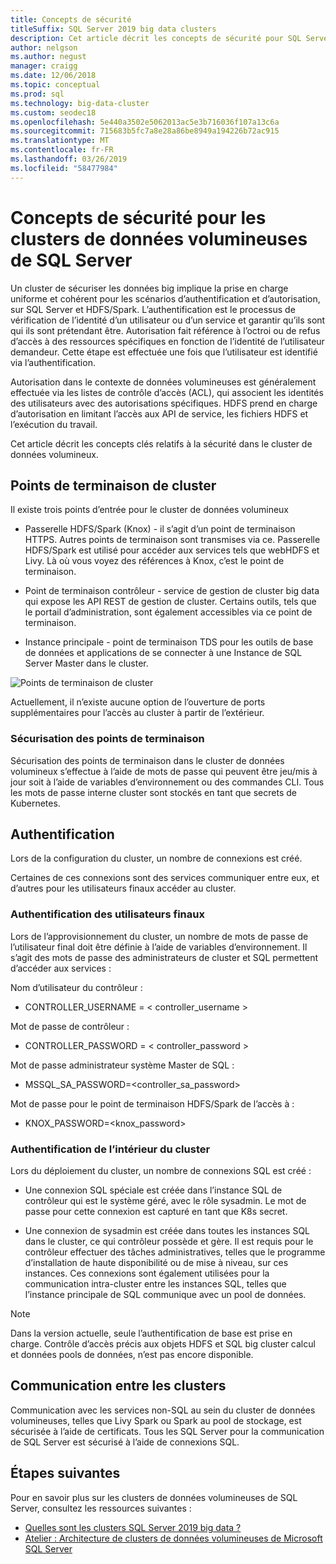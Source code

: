 ```yaml
---
title: Concepts de sécurité
titleSuffix: SQL Server 2019 big data clusters
description: Cet article décrit les concepts de sécurité pour SQL Server 2019 cluster de données volumineux (version préliminaire). Cela inclut les décrivant les points de terminaison de cluster et l’authentification du cluster.
author: nelgson
ms.author: negust
manager: craigg
ms.date: 12/06/2018
ms.topic: conceptual
ms.prod: sql
ms.technology: big-data-cluster
ms.custom: seodec18
ms.openlocfilehash: 5e440a3502e5062013ac5e3b716036f107a13c6a
ms.sourcegitcommit: 715683b5fc7a8e28a86be8949a194226b72ac915
ms.translationtype: MT
ms.contentlocale: fr-FR
ms.lasthandoff: 03/26/2019
ms.locfileid: "58477984"
---
```

# <a name="security-concepts-for-sql-server-big-data-clusters"></a>Concepts de sécurité pour les clusters de données volumineuses de SQL Server

Un cluster de sécuriser les données big implique la prise en charge uniforme et cohérent pour les scénarios d’authentification et d’autorisation, sur SQL Server et HDFS/Spark. L’authentification est le processus de vérification de l’identité d’un utilisateur ou d’un service et garantir qu’ils sont qui ils sont prétendant être. Autorisation fait référence à l’octroi ou de refus d’accès à des ressources spécifiques en fonction de l’identité de l’utilisateur demandeur. Cette étape est effectuée une fois que l’utilisateur est identifié via l’authentification.

Autorisation dans le contexte de données volumineuses est généralement effectuée via les listes de contrôle d’accès (ACL), qui associent les identités des utilisateurs avec des autorisations spécifiques. HDFS prend en charge d’autorisation en limitant l’accès aux API de service, les fichiers HDFS et l’exécution du travail.

Cet article décrit les concepts clés relatifs à la sécurité dans le cluster de données volumineux.

## <a name="cluster-endpoints"></a>Points de terminaison de cluster

Il existe trois points d’entrée pour le cluster de données volumineux

* Passerelle HDFS/Spark (Knox) - il s’agit d’un point de terminaison HTTPS. Autres points de terminaison sont transmises via ce. Passerelle HDFS/Spark est utilisé pour accéder aux services tels que webHDFS et Livy. Là où vous voyez des références à Knox, c’est le point de terminaison.

* Point de terminaison contrôleur - service de gestion de cluster big data qui expose les API REST de gestion de cluster. Certains outils, tels que le portail d’administration, sont également accessibles via ce point de terminaison.

* Instance principale - point de terminaison TDS pour les outils de base de données et applications de se connecter à une Instance de SQL Server Master dans le cluster.

![Points de terminaison de cluster](media/concept-security/cluster_endpoints.png)

Actuellement, il n’existe aucune option de l’ouverture de ports supplémentaires pour l’accès au cluster à partir de l’extérieur.

### <a name="how-endpoints-are-secured"></a>Sécurisation des points de terminaison

Sécurisation des points de terminaison dans le cluster de données volumineux s’effectue à l’aide de mots de passe qui peuvent être jeu/mis à jour soit à l’aide de variables d’environnement ou des commandes CLI. Tous les mots de passe interne cluster sont stockés en tant que secrets de Kubernetes.  

## <a name="authentication"></a>Authentification

Lors de la configuration du cluster, un nombre de connexions est créé.

Certaines de ces connexions sont des services communiquer entre eux, et d’autres pour les utilisateurs finaux accéder au cluster.

### <a name="end-user-authentication"></a>Authentification des utilisateurs finaux
Lors de l’approvisionnement du cluster, un nombre de mots de passe de l’utilisateur final doit être définie à l’aide de variables d’environnement. Il s’agit des mots de passe des administrateurs de cluster et SQL permettent d’accéder aux services :

Nom d’utilisateur du contrôleur :
 + CONTROLLER_USERNAME = < controller_username >

Mot de passe de contrôleur :  
 + CONTROLLER_PASSWORD = < controller_password >

Mot de passe administrateur système Master de SQL : 
 + MSSQL_SA_PASSWORD=<controller_sa_password>

Mot de passe pour le point de terminaison HDFS/Spark de l’accès à :
 + KNOX_PASSWORD=<knox_password>

### <a name="intra-cluster-authentication"></a>Authentification de l’intérieur du cluster

Lors du déploiement du cluster, un nombre de connexions SQL est créé :

* Une connexion SQL spéciale est créée dans l’instance SQL de contrôleur qui est le système géré, avec le rôle sysadmin. Le mot de passe pour cette connexion est capturé en tant que K8s secret.

* Une connexion de sysadmin est créée dans toutes les instances SQL dans le cluster, ce qui contrôleur possède et gère. Il est requis pour le contrôleur effectuer des tâches administratives, telles que le programme d’installation de haute disponibilité ou de mise à niveau, sur ces instances. Ces connexions sont également utilisées pour la communication intra-cluster entre les instances SQL, telles que l’instance principale de SQL communique avec un pool de données.

> [!NOTE]
> Dans la version actuelle, seule l’authentification de base est prise en charge. Contrôle d’accès précis aux objets HDFS et SQL big cluster calcul et données pools de données, n’est pas encore disponible.

## <a name="intra-cluster-communication"></a>Communication entre les clusters

Communication avec les services non-SQL au sein du cluster de données volumineuses, telles que Livy Spark ou Spark au pool de stockage, est sécurisée à l’aide de certificats. Tous les SQL Server pour la communication de SQL Server est sécurisé à l’aide de connexions SQL.

## <a name="next-steps"></a>Étapes suivantes

Pour en savoir plus sur les clusters de données volumineuses de SQL Server, consultez les ressources suivantes :

- [Quelles sont les clusters SQL Server 2019 big data ?](big-data-cluster-overview.md)
- [Atelier : Architecture de clusters de données volumineuses de Microsoft SQL Server](https://github.com/Microsoft/sqlworkshops/tree/master/sqlserver2019bigdataclusters)
